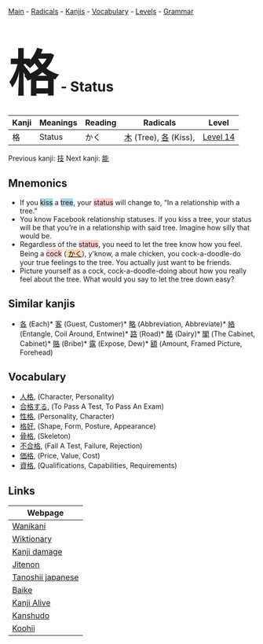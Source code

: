 <style> bigfont {font-size: 100px}</style>
[Main](../README.md) -
[Radicals](../radicals.md) -
[Kanjis](../kanjis.md) -
[Vocabulary](../vocabulary.md) -
[Levels](../levels.md) -
[Grammar](../grammar.md)
# <bigfont> 格</bigfont> - Status 

| Kanji | Meanings | Reading | Radicals | Level |
| --- | --- | --- | --- | --- |
| 格 | Status | かく | [木](../radicals/木.md) (Tree), [各](../radicals/各.md) (Kiss),  | [Level 14](../levels/wk_level14.md) |

Previous kanji: [技](技.md) Next kanji: [能](能.md) 

## Mnemonics
 * If you <span style="background-color:#ADD8E6"> kiss</span> a <span style="background-color:#ADD8E6"> tree</span>, your <span style="background-color:#ffcccb"> status</span> will change to, “In a relationship with a tree.”
* You know Facebook relationship statuses. If you kiss a tree, your status will be that you’re in a relationship with said tree. Imagine how silly that would be.
* Regardless of the <span style="background-color:#ffcccb"> status</span>, you need to let the tree know how you feel. Being a <span style="background-color:#ffcccb"> cock</span> (<span style="background-color:#fed8b1"> [かく](https://jisho.org/search/かく)</span>), y'know, a male chicken, you cock-a-doodle-do your true feelings to the tree. You actually just want to be friends.
* Picture yourself as a cock, cock-a-doodle-doing about how you really feel about the tree. What would you say to let the tree down easy?


## Similar kanjis
 * [各](各.md) (Each)* [客](客.md) (Guest, Customer)* [略](略.md) (Abbreviation, Abbreviate)* [絡](絡.md) (Entangle, Coil Around, Entwine)* [路](路.md) (Road)* [酪](酪.md) (Dairy)* [閣](閣.md) (The Cabinet, Cabinet)* [賂](賂.md) (Bribe)* [露](露.md) (Expose, Dew)* [額](額.md) (Amount, Framed Picture, Forehead)


## Vocabulary
 * [人格](../vocabulary/格.md), (Character, Personality)
* [合格する](../vocabulary/格.md), (To Pass A Test, To Pass An Exam)
* [性格](../vocabulary/格.md), (Personality, Character)
* [格好](../vocabulary/格.md), (Shape, Form, Posture, Appearance)
* [骨格](../vocabulary/格.md), (Skeleton)
* [不合格](../vocabulary/格.md), (Fail A Test, Failure, Rejection)
* [価格](../vocabulary/格.md), (Price, Value, Cost)
* [資格](../vocabulary/格.md), (Qualifications, Capabilities, Requirements)



## Links 

| Webpage |
| --- |
| [Wanikani          ](https://www.wanikani.com/kanji/格) |
| [Wiktionary        ](https://en.wiktionary.org/wiki/格) |
| [Kanji damage      ](http://www.kanjidamage.com/kanji/search?utf8=✓&q=格) |
| [Jitenon           ](https://jitenon.com/kanji/格) |
| [Tanoshii japanese ](https://www.tanoshiijapanese.com/dictionary/kanji.cfm?k=格) |
| [Baike             ](https://baike.baidu.com/item/格) |
| [Kanji Alive       ](https://app.kanjialive.com/格) |
| [Kanshudo          ](https://www.kanshudo.com/searchmn?q=格) |
| [Koohii            ](https://kanji.koohii.com/study/kanji/格) |
